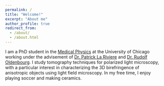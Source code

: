 ```yaml
---
permalink: /
title: "Welcome!"
excerpt: "About me"
author_profile: true
redirect_from: 
  - /about/
  - /about.html
---
```


I am a PhD student in the [Medical Physics](https://medphys.uchicago.edu/) at the University of Chicago working under the advisement of [Dr. Patrick La Riviere](https://radiology.uchicago.edu/faculty/patrick-j-la-riviere-phd) and [Dr. Rudolf Oldenbourg](https://www.mbl.edu/research/faculty-and-whitman-scientists/Rudolf%20Oldenbourg). I study tomography techniques for polarized light microscopy, with a particular interest in characterizing the 3D birefringence of anisotropic objects using light field microscopy. In my free time, I enjoy playing soccer and making ceramics.

